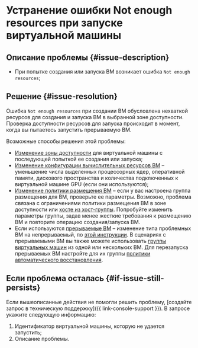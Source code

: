 # Устранение ошибки Not enough resources при запуске виртуальной машины


## Описание проблемы {#issue-description}

* При попытке создания или запуска ВМ возникает ошибка `Not enough resources`;

## Решение {#issue-resolution}

Ошибка `Not enough resources` при создании ВМ обусловлена нехваткой ресурсов для создания и запуска ВМ в выбранной зоне доступности.
Проверка доступности ресурсов для запуска происходит в момент, когда вы пытаетесь запустить прерываемую ВМ.

Возможные способы решения этой проблемы:

* [Изменение зоны доступности](../../../compute/operations/vm-control/vm-change-zone.md) для виртуальной машины с последующей попыткой ее создания или запуска;
* [Изменение конфигурации вычислительных ресурсов ВМ](../../../compute/operations/vm-control/vm-update-resources.md) – уменьшение числа выделенных процессорных ядер, оперативной памяти, дискового пространства и количества подключенных к виртуальной машине GPU (если они используются);
* [Изменение политики размещения ВМ](../../../compute/operations/placement-groups/create.md) – если у вас настроена группа размещения для ВМ, проверьте ее параметры. Возможно, проблема связана с ограничениями политики размещения ВМ в зоне доступности или [хосте из хост-группы](../../../compute/concepts/dedicated-host.md#bind-vm). Попробуйте изменить параметры группы, задав менее жесткие требования к размещению ВМ и повторите операцию создания/запуска ВМ.
* Если используются [прерываемые ВМ](../../../compute/concepts/preemptible-vm.md) – изменение типа проблемных ВМ на непрерываемый, по [этой инструкции](../../../compute/operations/vm-create/create-preemptible-vm.md#preemptible-to-regular).
В сценариях с прерываемыми ВМ вы также можете использовать [группы виртуальных машин](../../../compute/concepts/instance-groups/index.md) из одной или нескольких ВМ. Для перезапуска прерываемых ВМ настройте для их группы [политики автоматического восстановления](../../../compute/concepts/instance-groups/autohealing.md).

## Если проблема осталась {#if-issue-still-persists}

Если вышеописанные действия не помогли решить проблему, [создайте запрос в техническую поддержку]({{ link-console-support }}).
В запросе укажите следующую информацию:

1. Идентификатор виртуальной машины, которую не удается запустить;
2. Описание проблемы.
